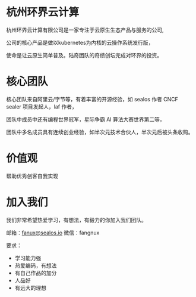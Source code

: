# 杭州环界云计算

杭州环界云计算有限公司是一家专注于云原生生态产品与服务的公司,

公司的核心产品是做以kubernetes为内核的云操作系统发行版，

使命是让云原生简单普及。陆奇团队的奇绩创坛完成对环界的投资。

# 核心团队

核心团队来自阿里云/字节等，有着丰富的开源经验，如 sealos 作者 CNCF sealer 项目发起人，laf 作者，

团队中成员中还有编程世界冠军，星际争霸 AI 算法大赛世界第二等，

团队中多名成员具有连续创业经验，如半次元技术合伙人，半次元后被头条收购。

# 价值观

帮助优秀创客自我实现

# 加入我们

我们非常希望热爱学习，有想法，有毅力的你加入我们团队。

邮箱：fanux@sealos.io
微信：fangnux

要求：
* 学习能力强
* 热爱编码，有想法
* 有自己作品的加分
* 人品好
* 有远大的理想
